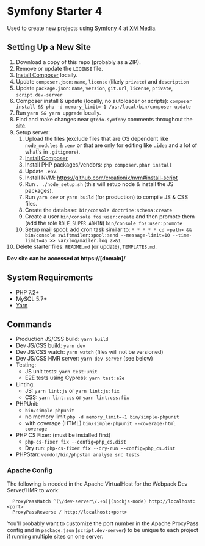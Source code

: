 # Symfony Starter 4

Used to create new projects using [Symfony 4](http://symfony.com/) at [XM Media](https://www.xmmedia.com/).

## Setting Up a New Site

1. Download a copy of this repo (probably as a ZIP).
2. Remove or update the `LICENSE` file.
3. [Install Composer](https://getcomposer.org/download/) locally.
4. Update `composer.json`: `name`, `license` (likely `private`) and `description`
5. Update `package.json`: `name`, `version`, `git.url`, `license`, `private`, `script.dev-server`
6. Composer install & update (locally, no autoloader or scripts): `composer install && php -d memory_limit=-1 /usr/local/bin/composer update`
7. Run `yarn && yarn upgrade` locally.
8. Find and make changes near `@todo-symfony` comments throughout the site.
9. Setup server:
   1. Upload the files (exclude files that are OS dependent like `node_modules` & `.env` or that are only for editing like `.idea` and a lot of what's in `.gitignore`).
   2. [Install Composer](https://getcomposer.org/download/)
   3. Install PHP packages/vendors: `php composer.phar install`
   4. Update `.env`.
   5. Install NVM: https://github.com/creationix/nvm#install-script
   6. Run `. ./node_setup.sh` (this will setup node & install the JS packages).
   7. Run `yarn dev` or `yarn build` (for production) to compile JS & CSS files.
   8. Create the database: `bin/console doctrine:schema:create`
   9. Create a user `bin/console fos:user:create` and then promote them (add the role `ROLE_SUPER_ADMIN`) `bin/console fos:user:promote`
   10. Setup mail spool: add cron task similar to: `* * * * * cd <path> && bin/console swiftmailer:spool:send --message-limit=10 --time-limit=45 >> var/log/mailer.log 2>&1`
10. Delete starter files: `README.md` (or update), `TEMPLATES.md`.

**Dev site can be accessed at https://[domain]/**

## System Requirements

  - PHP 7.2+
  - MySQL 5.7+
  - [Yarn](https://yarnpkg.com/en/docs/install)

## Commands

  - Production JS/CSS build: `yarn build`
  - Dev JS/CSS build: `yarn dev`
  - Dev JS/CSS watch: `yarn watch` (files will not be versioned)
  - Dev JS/CSS HMR server: `yarn dev-server` (see below)
  - Testing:
    - JS unit tests: `yarn test:unit`
    - E2E tests using Cypress: `yarn test:e2e`
  - Linting:
    - JS: `yarn lint:js` or `yarn lint:js:fix`
    - CSS: `yarn lint:css` or `yarn lint:css:fix`
  - PHPUnit: 
    - `bin/simple-phpunit`
    - no memory limit `php -d memory_limit=-1 bin/simple-phpunit`
    - with coverage (HTML) `bin/simple-phpunit --coverage-html coverage`
  - PHP CS Fixer: (must be installed first)
    - `php-cs-fixer fix --config=php_cs.dist`
    - Dry run: `php-cs-fixer fix --dry-run --config=php_cs.dist`
  - PHPStan: `vendor/bin/phpstan analyse src tests`

### Apache Config

The following is needed in the Apache VirtualHost for the Webpack Dev Server/HMR to work:

```
  ProxyPassMatch ^(\/dev-server\/.+$)|(sockjs-node) http://localhost:<port>
  ProxyPassReverse / http://localhost:<port>
```

You'll probably want to customize the port number in the Apache ProxyPass config
and in `package.json` (`script.dev-server`) to be unique to each project if
running multiple sites on one server.

